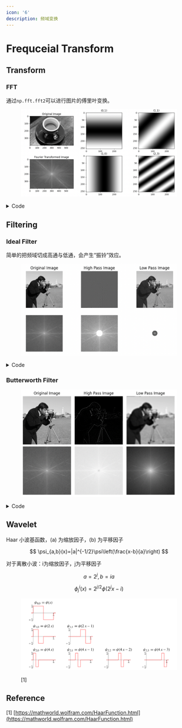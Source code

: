 ```yaml
---
icon: '6'
description: 频域变换
---
```


# Frequceial Transform

## Transform

### FFT

通过`np.fft.fft2`可以进行图片的傅里叶变换。

<figure><img src="../../.gitbook/assets/image (30).png" alt=""><figcaption></figcaption></figure>

<details>

<summary>Code</summary>

```python
import numpy as np
import matplotlib.pyplot as plt
from skimage import data, color

# 使用skimage的案例图片：camera
image = np.clip(color.rgb2gray(data.coffee())*255.0,0,255).astype(np.uint8)

# 图像尺寸
rows, cols = image.shape

# 变换结果
f = np.fft.fft2(image)
fshift = np.fft.fftshift(f)

# 显示原始图像和变换后的图像
fig, axs = plt.subplots(2, 3, figsize=(20, 10))

# 原始图像
axs[0][0].imshow(image, cmap='gray')
axs[0][0].set_title('Original Image')

# 变换后的图像
axs[1][0].imshow(np.log(np.abs(fshift)), cmap='gray')
axs[1][0].set_title('Fourier Transformed Image')

def function_im(m, n):
    N = 256
    x, y = np.meshgrid(np.arange(N), np.arange(N))
    im = np.exp(-2j * np.pi * (m * x / N + n * y / N)).real
    if m == 0 and n == 0:
        im = np.round(im)
    return im

axs[0][1].imshow(function_im(0,1),cmap='gray')
axs[0][1].set_title("(0,1)")
axs[1][1].imshow(function_im(1,0),cmap='gray')
axs[1][1].set_title("(1,0)")
axs[0][2].imshow(function_im(1,1),cmap='gray')
axs[0][2].set_title("(1,1)")
axs[1][2].imshow(function_im(2,3),cmap='gray')
axs[1][2].set_title("(2,3)")

plt.show()

```

</details>

## Filtering

### Ideal Filter

简单的把频域切成高通与低通，会产生“振铃”效应。

<figure><img src="../../.gitbook/assets/image (29).png" alt=""><figcaption></figcaption></figure>

<details>

<summary>Code</summary>

```python
from skimage import data
import numpy as np
import matplotlib.pyplot as plt

def freq_trans(image,func=None):
    # Convert the image to the frequency domain
    f = np.fft.fft2(image)
    fshift = np.fft.fftshift(f)
    if func == None: return fshift, image

    # Apply the filter function to the frequency domain
    fshift_filtered = func(fshift)

    # Convert back to the spatial domain
    f_inv = np.fft.ifftshift(fshift_filtered)
    image_filtered = np.fft.ifft2(f_inv)
    return fshift_filtered, image_filtered

def cal_dis(image_shape):
    """Create a high-pass mask."""
    center_width = image_shape[0] // 2
    center_height = image_shape[1] // 2
    x = np.arange(image_shape[0])
    y = np.arange(image_shape[1])
    X, Y = np.meshgrid(x, y)
    distances = np.sqrt((X - center_width)**2 + (Y - center_height)**2)
    return distances

def ideal_high_pass_filter(fshift):
    """High pass filter function."""
    return np.where(cal_dis(fshift.shape)>40, fshift, 0)

def ideal_low_pass_filter(fshift):
    """Low pass filter function."""
    return np.where(cal_dis(fshift.shape)<=40, fshift, 0)

img = data.camera()
f1,m1 = freq_trans(img)
f2,m2 = freq_trans(img, ideal_high_pass_filter)
f3,m3 = freq_trans(img, ideal_low_pass_filter)

plt.subplot(2,3,1)
plt.imshow(m1,cmap='gray')
plt.title("Original Image")
plt.axis('off')
plt.subplot(2,3,2)
plt.imshow(np.real(m2),cmap='gray')
plt.title("High Pass Image")
plt.axis('off')
plt.subplot(2,3,3)
plt.imshow(np.real(m3),cmap='gray')
plt.title("Low Pass Image")
plt.axis('off')
plt.subplot(2,3,4)
plt.imshow(np.log(np.abs(f1)),cmap='gray')
plt.axis('off')
plt.subplot(2,3,5)
plt.imshow(np.log(np.abs(f2)),cmap='gray')
plt.axis('off')
plt.subplot(2,3,6)
plt.imshow(np.log(np.abs(f3)),cmap='gray')
plt.axis('off')
plt.show()
```

</details>

### Butterworth Filter

<figure><img src="../../.gitbook/assets/image (31).png" alt=""><figcaption></figcaption></figure>

<details>

<summary>Code</summary>

```python
from skimage import data, filters
import numpy as np
import matplotlib.pyplot as plt

def fft(img):
    f = np.fft.fft2(img)
    return np.fft.fftshift(f)

m1 = data.camera()
f1 = fft(m1)
m2 = filters.butterworth(m1,high_pass=True,cutoff_frequency_ratio=0.04)
f2 = fft(m2)
m3 = filters.butterworth(m1,high_pass=False,cutoff_frequency_ratio=0.04)
f3 = fft(m3)

plt.subplot(2,3,1)
plt.imshow(m1,cmap='gray',vmax=255,vmin=0)
plt.title("Original Image")
plt.axis('off')
plt.subplot(2,3,2)
plt.imshow(m2,cmap='gray',vmax=255,vmin=0) # type: ignore
plt.title("High Pass Image")
plt.axis('off')
plt.subplot(2,3,3)
plt.imshow(m3,cmap='gray') # type: ignore
plt.title("Low Pass Image")
plt.axis('off')
plt.subplot(2,3,4)
plt.imshow(np.log(np.abs(f1)),cmap='gray')
plt.axis('off')
plt.subplot(2,3,5)
plt.imshow(np.log(np.abs(f2)),cmap='gray')
plt.axis('off')
plt.subplot(2,3,6)
plt.imshow(np.log(np.abs(f3)),cmap='gray')
plt.axis('off')
plt.tight_layout()
plt.show()
```

</details>

## Wavelet

Haar 小波基函数，(a) 为缩放因子，(b) 为平移因子

$$
\psi_{a,b}(x)=|a|^{-1/2}\psi\left(\frac{x-b}{a}\right)
$$

对于离散小波：i为缩放因子，j为平移因子

$$
a=2^j, b=ia
$$

$$
\phi_j^{i}(x)=2^{j/2}\phi(2^j x-i)
$$

<figure><img src="../../.gitbook/assets/image (44).png" alt=""><figcaption><p>[1]</p></figcaption></figure>

## Reference

\[1] [https://mathworld.wolfram.com/HaarFunction.html](https://mathworld.wolfram.com/HaarFunction.html)
